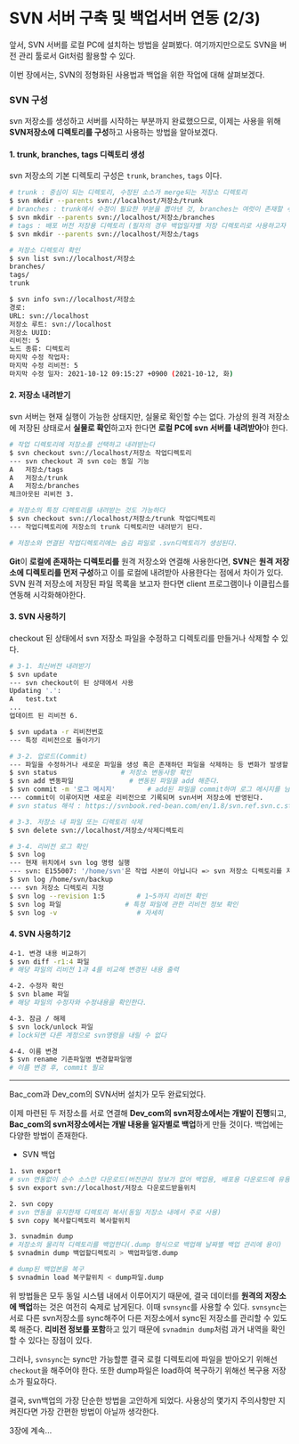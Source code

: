 # SVN 서버 구축 및 백업서버 연동 (2/3)





앞서, SVN 서버를 로컬 PC에 설치하는 방법을 살펴봤다. 여기까지만으로도 SVN을 버전 관리 툴로서 Git처럼 활용할 수 있다. 

이번 장에서는, SVN의 정형화된 사용법과 백업을 위한 작업에 대해 살펴보겠다.



### SVN 구성

svn 저장소를 생성하고 서버를 시작하는 부분까지 완료했으므로, 이제는 사용을 위해 **SVN저장소에 디렉토리를 구성**하고 사용하는 방법을 알아보겠다.



#### 1. trunk, branches, tags 디렉토리 생성

svn 저장소의 기본 디렉토리 구성은 `trunk`, `branches`, `tags` 이다. 

```bash
# trunk : 중심이 되는 디렉토리, 수정된 소스가 merge되는 저장소 디렉토리
$ svn mkdir --parents svn://localhost/저장소/trunk
# branches : trunk에서 수정이 필요한 부분을 뽑아낸 것, branches는 여럿이 존재할 수 있다
$ svn mkdir --parents svn://localhost/저장소/branches
# tags : 배포 버전 저장용 디렉토리 (필자의 경우 백업일자별 저장 디렉토리로 사용하고자 함)
$ svn mkdir --parents svn://localhost/저장소/tags

# 저장소 디렉토리 확인
$ svn list svn://localhost/저장소
branches/
tags/
trunk

$ svn info svn://localhost/저장소
경로:
URL: svn://localhost
저장소 루트: svn://localhost
저장소 UUID: 
리비전: 5
노드 종류: 디렉토리
마지막 수정 작업자:
마지막 수정 리비전: 5
마지막 수정 일자: 2021-10-12 09:15:27 +0900 (2021-10-12, 화)
```



#### 2. 저장소 내려받기

svn 서버는 현재 실행이 가능한 상태지만, 실물로 확인할 수는 없다. 가상의 원격 저장소에 저장된 상태로서 **실물로 확인**하고자 한다면 **로컬 PC에 svn 서버를 내려받아**야 한다.

```bash
# 작업 디렉토리에 저장소를 선택하고 내려받는다
$ svn checkout svn://localhost/저장소 작업디렉토리
--- svn checkout 과 svn co는 동일 기능
A	저장소/tags
A	저장소/trunk
A	저장소/branches
체크아웃된 리비전 3.

# 저장소의 특정 디렉토리를 내려받는 것도 가능하다
$ svn checkout svn://localhost/저장소/trunk 작업디렉토리
--- 작업디렉토리에 저장소의 trunk 디렉토리만 내려받기 된다.

# 저장소와 연결된 작업디렉토리에는 숨김 파일로 .svn디렉토리가 생성된다.
```

**Git**이 **로컬에 존재하는 디렉토리를** 원격 저장소와 연결해 사용한다면, **SVN**은 **원격 저장소에 디렉토리를 먼저 구성**하고 이를 로컬에 내려받아 사용한다는 점에서 차이가 있다. SVN 원격 저장소에 저장된 파일 목록을 보고자 한다면 client 프로그램이나 이클립스를 연동해 시각화해야한다. 



#### 3. SVN 사용하기

checkout 된 상태에서 svn 저장소 파일을 수정하고 디렉토리를 만들거나 삭제할 수 있다. 

```bash
# 3-1. 최신버전 내려받기
$ svn update
--- svn checkout이 된 상태에서 사용
Updating '.':
A	test.txt
...
업데이트 된 리비전 6.

$ svn updata -r 리비전번호
--- 특정 리비전으로 돌아가기

# 3-2. 업로드(Commit)
--- 파일을 수정하거나 새로운 파일을 생성 혹은 존재하던 파일을 삭제하는 등 변화가 발생할 경우,
$ svn status				# 저장소 변동사항 확인
$ svn add 변동파일				# 변동된 파일을 add 해준다.
$ svn commit -m '로그 메시지'		# add된 파일을 commit하며 로그 메시지를 남긴다.
--- commit이 이루어지면 새로운 리비전으로 기록되며 svn서버 저장소에 반영된다.
# svn status 해석 : https://svnbook.red-bean.com/en/1.8/svn.ref.svn.c.status.html

# 3-3. 저장소 내 파일 또는 디렉토리 삭제
$ svn delete svn://localhost/저장소/삭제디렉토리

# 3-4. 리비전 로그 확인
$ svn log
--- 현재 위치에서 svn log 명령 실행
--- svn: E155007: '/home/svn'은 작업 사본이 아닙니다 => svn 저장소 디렉토리를 지정해주면 된다.
$ svn log /home/svn/backup
--- svn 저장소 디렉토리 지정
$ svn log --revision 1:5		# 1~5까지 리비전 확인
$ svn log 파일				# 특정 파일에 관한 리비전 정보 확인
$ svn log -v					# 자세히
```



#### 4. SVN 사용하기2

```bash
4-1. 변경 내용 비교하기
$ svn diff -r1:4 파일
# 해당 파일의 리비전 1과 4를 비교해 변경된 내용 출력

4-2. 수정자 확인
$ svn blame 파일
# 해당 파일의 수정자와 수정내용을 확인한다.

4-3. 잠금 / 해제
$ svn lock/unlock 파일
# lock되면 다른 계정으로 svn명령을 내릴 수 없다

4-4. 이름 변경
$ svn rename 기존파일명 변경할파일명
# 이름 변경 후, commit 필요
```





---





Bac_com과 Dev_com의 SVN서버 설치가 모두 완료되었다. 

이제 마련된 두 저장소를 서로 연결해 **Dev_com의 svn저장소에서는 개발이 진행**되고, **Bac_com의 svn저장소에서는 개발 내용을 일자별로 백업**하게 만들 것이다. 백업에는 다양한 방법이 존재한다.

* SVN 백업

```bash
1. svn export
# svn 연동없이 순수 소스만 다운로드(버전관리 정보가 없어 백업용, 배포용 다운로드에 유용)
$ svn export svn://localhost/저장소 다운로드받을위치

2. svn copy
# svn 연동을 유지한채 디렉토리 복사(동일 저장소 내에서 주로 사용)
$ svn copy 복사할디렉토리 복사할위치

3. svnadmin dump
# 저장소의 물리적 디렉토리를 백업한다(.dump 형식으로 백업해 날짜별 백업 관리에 용이)
$ svnadmin dump 백업할디렉토리 > 백업파일명.dump

# dump된 백업본을 복구
$ svnadmin load 복구할위치 < dump파일.dump
```



위 방법들은 모두 동일 시스템 내에서 이루어지기 때문에, 결국 데이터를 **원격의 저장소에 백업**하는 것은 여전히 숙제로 남게된다. 이때 `svnsync`를 사용할 수 있다. `svnsync`는 서로 다른 svn저장소를 sync해주어 다른 저장소에서 sync된 저장소를 관리할 수 있도록 해준다. **리비전 정보를 포함**하고 있기 때문에 `svnadmin dump`처럼 과거 내역을 확인할 수 있다는 장점이 있다.

그러나, `svnsync`는 sync만 가능할뿐 결국 로컬 디렉토리에 파일을 받아오기 위해선 `checkout`을 해주어야 한다. 또한 dump파일은 load하여 복구하기 위해선 복구용 저장소가 필요하다. 

결국, svn백업의 가장 단순한 방법을 고안하게 되었다. 사용상의 몇가지 주의사항만 지켜진다면 가장 간편한 방법이 아닐까 생각한다. 



3장에 계속...

